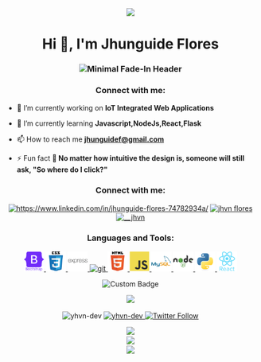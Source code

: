 

<p align="center">
   <img align="center" src="https://capsule-render.vercel.app/api?type=waving&color=gradient&height=200&section=header&text=Welcome%20to%20My%20Profile&fontSize=40&fontColor=fff"/>
</p>


<h1 align="center">Hi 👋, I'm Jhunguide Flores</h1>

<h3 align="center">
   
<img src="https://capsule-render.vercel.app/api?type=rect&color=gradient&height=120&section=header&text=Full%20Stack%20Web%20Developer%20+%20UI/UX%20Enthusiast%20+%20Future%20Oriented&fontSize=20&animation=fadeIn&fontColor=ffffff" alt="Minimal Fade-In Header"/>

</h3>


<h3 align="center">Connect with me:</h3>

<p align="center">
   
   - 🔭 I’m currently working on **IoT Integrated Web Applications**
   
   - 🌱 I’m currently learning **Javascript,NodeJs,React,Flask**
   
   - 📫 How to reach me **jhunguidef@gmail.com**
   
   - ⚡ Fun fact **🧪 No matter how intuitive the design is, someone will still ask, "So where do I click?"**
   
</p>


<h3 align="center">Connect with me:</h3>
<p align="center">
<a href="https://linkedin.com/in/https://www.linkedin.com/in/jhunguide-flores-74782934a/" target="blank"><img align="center" src="https://raw.githubusercontent.com/rahuldkjain/github-profile-readme-generator/master/src/images/icons/Social/linked-in-alt.svg" alt="https://www.linkedin.com/in/jhunguide-flores-74782934a/" height="30" width="40" /></a>
<a href="https://fb.com/jhvn flores" target="blank"><img align="center" src="https://raw.githubusercontent.com/rahuldkjain/github-profile-readme-generator/master/src/images/icons/Social/facebook.svg" alt="jhvn flores" height="30" width="40" /></a>
<a href="https://instagram.com/__jhvn" target="blank"><img align="center" src="https://raw.githubusercontent.com/rahuldkjain/github-profile-readme-generator/master/src/images/icons/Social/instagram.svg" alt="__jhvn" height="30" width="40" /></a>
</p>

<h3 align="center">Languages and Tools:</h3>
<p align="center"> <a href="https://getbootstrap.com" target="_blank" rel="noreferrer"> <img src="https://raw.githubusercontent.com/devicons/devicon/master/icons/bootstrap/bootstrap-plain-wordmark.svg" alt="bootstrap" width="40" height="40"/> </a> <a href="https://www.w3schools.com/css/" target="_blank" rel="noreferrer"> <img src="https://raw.githubusercontent.com/devicons/devicon/master/icons/css3/css3-original-wordmark.svg" alt="css3" width="40" height="40"/> </a> <a href="https://expressjs.com" target="_blank" rel="noreferrer"> <img src="https://raw.githubusercontent.com/devicons/devicon/master/icons/express/express-original-wordmark.svg" alt="express" width="40" height="40"/> </a> <a href="https://git-scm.com/" target="_blank" rel="noreferrer"> <img src="https://www.vectorlogo.zone/logos/git-scm/git-scm-icon.svg" alt="git" width="40" height="40"/> </a> <a href="https://www.w3.org/html/" target="_blank" rel="noreferrer"> <img src="https://raw.githubusercontent.com/devicons/devicon/master/icons/html5/html5-original-wordmark.svg" alt="html5" width="40" height="40"/> </a> <a href="https://developer.mozilla.org/en-US/docs/Web/JavaScript" target="_blank" rel="noreferrer"> <img src="https://raw.githubusercontent.com/devicons/devicon/master/icons/javascript/javascript-original.svg" alt="javascript" width="40" height="40"/> </a> <a href="https://www.mysql.com/" target="_blank" rel="noreferrer"> <img src="https://raw.githubusercontent.com/devicons/devicon/master/icons/mysql/mysql-original-wordmark.svg" alt="mysql" width="40" height="40"/> </a> <a href="https://nodejs.org" target="_blank" rel="noreferrer"> <img src="https://raw.githubusercontent.com/devicons/devicon/master/icons/nodejs/nodejs-original-wordmark.svg" alt="nodejs" width="40" height="40"/> </a> <a href="https://www.python.org" target="_blank" rel="noreferrer"> <img src="https://raw.githubusercontent.com/devicons/devicon/master/icons/python/python-original.svg" alt="python" width="40" height="40" style="border-radius:10;"/> </a> <a href="https://reactjs.org/" target="_blank" rel="noreferrer"> <img src="https://raw.githubusercontent.com/devicons/devicon/master/icons/react/react-original-wordmark.svg" alt="react" width="40" height="40"/> </a> 
   
</p>

<p align="center">
  <img src="https://img.shields.io/badge/Hello-World-ff7eb3?style=for-the-badge&logo=github&logoColor=white&labelColor=8e44ad" alt="Custom Badge"/>
</p>

<p align="center">
   <img src="https://github-profile-trophy.vercel.app/?username=yhvn-dev&theme=onedark&no-frame=true&column=7&margin-w=10&margin-h=10" />
</p>





<p align="center">
  <!-- Profile Views -->
  <img src="https://komarev.com/ghpvc/?username=yhvn-dev&label=Profile%20views&color=0e75b6&style=flat-square" alt="yhvn-dev" />

  <!-- GitHub Profile Trophy -->
  <a href="https://github.com/ryo-ma/github-profile-trophy">
    <img src="https://github-profile-trophy.vercel.app/?username=yhvn-dev&theme=dark&no-frame=true" alt="yhvn-dev" />
  </a>

  <!-- Twitter Badge -->
  <a href="https://twitter.com/" target="_blank">
    <img src="https://img.shields.io/twitter/follow/?logo=twitter&style=for-the-badge&color=1DA1F2&labelColor=0D1117" alt="Twitter Follow" />
  </a>
</p>





<p align="center">
  <img src="https://github-readme-stats.vercel.app/api/top-langs?username=yhvn-dev&show_icons=true&locale=en&layout=compact&theme=tokyonight&bg_color=0d1117&hide_border=true" />
  <br/>
  <img src="https://github-readme-stats.vercel.app/api?username=yhvn-dev&show_icons=true&locale=en&theme=radical&bg_color=0d1117&hide_border=true" />
  <br/>
  <img src="https://github-readme-streak-stats.herokuapp.com/?user=yhvn-dev&theme=highcontrast&background=0d1117&hide_border=true"/>
</p>
